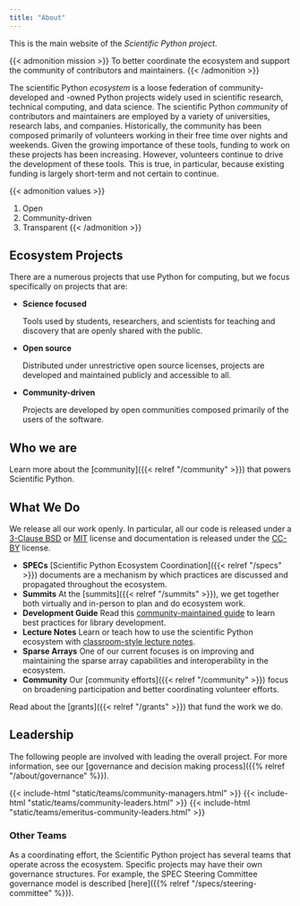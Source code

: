 ```yaml
---
title: "About"
---
```


This is the main website of the _Scientific Python project_.

{{< admonition mission >}}
To better coordinate the ecosystem and support the community of contributors and maintainers.
{{< /admonition >}}

The scientific Python _ecosystem_ is a loose federation of community-developed and -owned Python projects widely used in scientific
research, technical computing, and data science.
The scientific Python _community_ of contributors and maintainers are employed by a variety of universities, research labs, and companies.
Historically, the community has been composed primarily of volunteers working in their free time over nights and weekends.
Given the growing importance of these tools, funding to work on these projects has been increasing.
However, volunteers continue to drive the development of these tools.
This is true, in particular, because existing funding is largely short-term and not certain to continue.

{{< admonition values >}}

1. Open
2. Community-driven
3. Transparent
   {{< /admonition >}}

## Ecosystem Projects

There are a numerous projects that use Python for computing, but we focus specifically on projects that are:

- **Science focused**

  Tools used by students, researchers, and scientists for teaching and discovery that are openly shared with the public.

- **Open source**

  Distributed under unrestrictive open source licenses, projects are developed and maintained publicly and accessible to all.

- **Community-driven**

  Projects are developed by open communities composed primarily of the users of the software.

## Who we are

Learn more about the [community]({{< relref "/community" >}}) that
powers Scientific Python.

## What We Do

We release all our work openly. In particular, all our code is released under a
[3-Clause BSD](https://opensource.org/license/bsd-3-clause/) or [MIT](https://opensource.org/license/mit/) license
and documentation is released under the [CC-BY](https://creativecommons.org/licenses/by/4.0/) license.

- **SPECs**
  [Scientific Python Ecosystem Coordination]({{< relref "/specs" >}})
  documents are a mechanism by which practices are
  discussed and propagated throughout the ecosystem.
- **Summits**
  At the [summits]({{< relref "/summits" >}}), we get together both virtually and in-person
  to plan and do ecosystem work.
- **Development Guide**
  Read this [community-maintained guide](https://learn.scientific-python.org/development/)
  to learn best practices for library development.
- **Lecture Notes**
  Learn or teach how to use the scientific Python ecosystem with [classroom-style lecture notes](https://lectures.scientific-python.org).
- **Sparse Arrays**
  One of our current focuses is on improving and maintaining the
  sparse array capabilities and interoperability in the ecosystem.
- **Community**
  Our [community efforts]({{< relref "/community" >}}) focus
  on broadening participation and better coordinating volunteer efforts.

<!--
- **Tools**
  We maintain a collection of [tools]({{< relref "/tools" >}})
  used across the ecosystem.
-->

Read about the [grants]({{< relref "/grants" >}}) that fund the work we do.

## Leadership

The following people are involved with leading the overall project.
For more information, see our [governance and decision making process]({{% relref "/about/governance" %}}).

{{< include-html "static/teams/community-managers.html" >}}
{{< include-html "static/teams/community-leaders.html" >}}
{{< include-html "static/teams/emeritus-community-leaders.html" >}}

### Other Teams

As a coordinating effort, the Scientific Python project has several teams that operate across the ecosystem.
Specific projects may have their own governance structures.
For example, the SPEC Steering Committee governance model is described [here]({{% relref "/specs/steering-committee" %}}).
